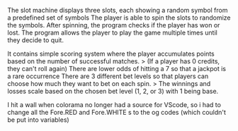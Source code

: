 The slot machine displays three slots, each showing a random symbol from a predefined set of symbols
The player is able to spin the slots to randomize the symbols.
After spinning, the program checks if the player has won or lost.
The program allows the player to play the game multiple times until they decide to quit.

It contains simple scoring system where the player accumulates points based on the number of successful matches.
    > (If a player has 0 credits, they can't roll again)
There are lower  odds of hitting a 7 so that a jackpot is a rare occurrence
There are 3 different bet levels so that players can choose how much they want to bet on each spin.
    > The winnings and losses scale based on the chosen bet level (1, 2, or 3) with 1 being base.

I hit a wall when colorama no longer had a source for VScode, so i had to change all the Fore.RED and Fore.WHITE s to the og codes (which couldn't be put into variables)
